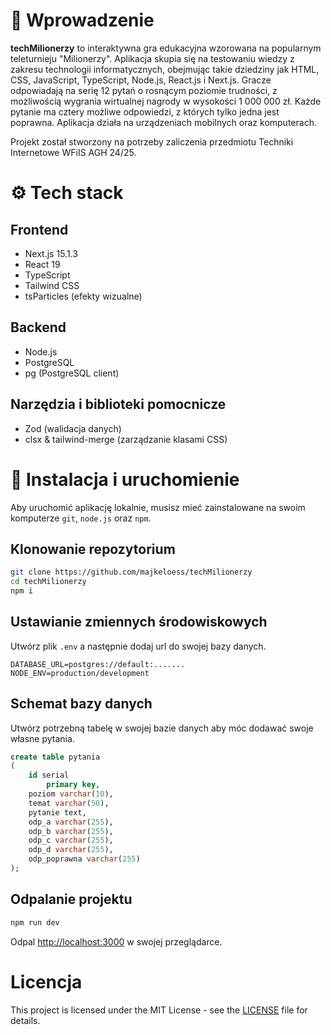 # 👋 Wprowadzenie

**techMilionerzy** to interaktywna gra edukacyjna wzorowana na popularnym teleturnieju "Milionerzy". Aplikacja skupia się na testowaniu wiedzy z zakresu technologii informatycznych, obejmując takie dziedziny jak HTML, CSS, JavaScript, TypeScript, Node.js, React.js i Next.js.
Gracze odpowiadają na serię 12 pytań o rosnącym poziomie trudności, z możliwością wygrania wirtualnej nagrody w wysokości 1 000 000 zł. Każde pytanie ma cztery możliwe odpowiedzi, z których tylko jedna jest poprawna. Aplikacja działa na urządzeniach mobilnych oraz komputerach.

Projekt został stworzony na potrzeby zaliczenia przedmiotu Techniki Internetowe WFiIS AGH 24/25.

# ⚙️ Tech stack

## Frontend

- Next.js 15.1.3
- React 19
- TypeScript
- Tailwind CSS
- tsParticles (efekty wizualne)

## Backend

- Node.js
- PostgreSQL
- pg (PostgreSQL client)

## Narzędzia i biblioteki pomocnicze

- Zod (walidacja danych)
- clsx & tailwind-merge (zarządzanie klasami CSS)

# 🔋 Instalacja i uruchomienie

Aby uruchomić aplikację lokalnie, musisz mieć zainstalowane na swoim komputerze `git`, `node.js` oraz `npm`.

## Klonowanie repozytorium

```bash
git clone https://github.com/majkeloess/techMilionerzy
cd techMilionerzy
npm i
```

## Ustawianie zmiennych środowiskowych

Utwórz plik `.env` a następnie dodaj url do swojej bazy danych.

```env
DATABASE_URL=postgres://default:.......
NODE_ENV=production/development
```

## Schemat bazy danych

Utwórz potrzebną tabelę w swojej bazie danych aby móc dodawać swoje własne pytania.

```sql
create table pytania
(
	id serial
		primary key,
	poziom varchar(10),
	temat varchar(50),
	pytanie text,
	odp_a varchar(255),
	odp_b varchar(255),
	odp_c varchar(255),
	odp_d varchar(255),
	odp_poprawna varchar(255)
);
```

## Odpalanie projektu

```bash
npm run dev
```

Odpal [http://localhost:3000](http://localhost:3000) w swojej przeglądarce.

# Licencja

This project is licensed under the MIT License - see the [LICENSE](LICENSE) file for details.
